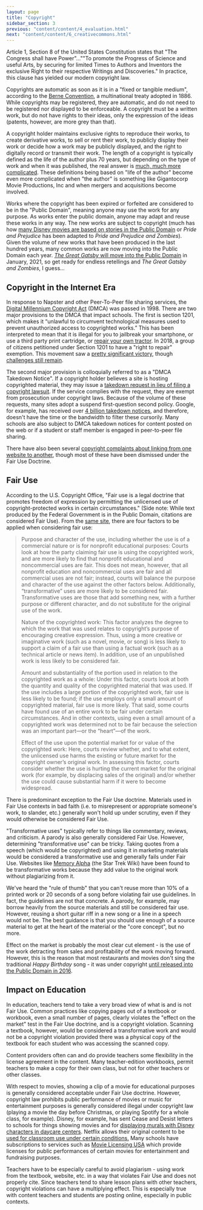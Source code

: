 ```yaml
---
layout: page
title: "Copyright"
sidebar_section: 3
previous: "content/content/4_evaluation.html"
next: "content/content/6_creativecommons.html"
---
```

Article 1, Section 8 of the United States Constitution states that "The Congress shall have Power"...""To promote the Progress of Science and useful Arts, by securing for limited Times to Authors and Inventors the exclusive Right to their respective Writings and Discoveries." In practice, this clause has yielded our modern copyright law. 

Copyrights are automatic as soon as it is in a "fixed or tangible medium", according to the [Berne Convention][1], a multinational treaty adopted in 1886. While copyrights may be registered, they are automatic, and do not need to be registered nor displayed to be enforceable.  A copyright must be a written work, but do not have rights to their ideas, only the expression of the ideas (patents, however, are more grey than that). 

A copyright holder maintains exclusive rights to reproduce their works, to create derivative works, to sell or rent their work, to publicly display their work or decide how a work may be publicly displayed, and the right to digitally record or transmit their work. The length of a copyright is typically defined as the life of the author plus 70 years, but depending on the type of work and when it was published, the real answer is [much, much more complicated][2]. These definitions being based on "life of the author" become even more complicated when "the author" is something like Gigantocorp Movie Productions, Inc and when mergers and acquisitions become involved.

Works where the copyright has been expired or forfeited are considered to be in the "Public Domain", meaning anyone may use the work for any purpose. As works enter the public domain, anyone may adapt and reuse these works in any way. The new works are subject to copyright (much has how [many Disney movies are based on stories in the Public Domain][3] or _Pride and Prejudice_ has been adapted to _Pride and Prejudice and Zombies_). Given the volume of new works that have been produced in the last hundred years, many common works are now moving into the Public Domain each year. [_The Great Gatsby_ will move into the Public Domain][4] in January, 2021, so get ready for endless retellings and _The Great Gatsby and Zombies_, I guess...

## Copyright in the Internet Era
In response to Napster and other Peer-To-Peer file sharing services, the [Digital Millennium Copyright Act][5] (DMCA) was passed in 1998. There are two major provisions to the DMCA that impact schools. The first is section 1201, which makes it “unlawful to circumvent technological measures used to prevent unauthorized access to copyrighted works.” This has been interpreted to mean that it is illegal for you to jailbreak your smartphone, or use a third party print cartridge, or [repair your own tractor][6]. In 2018, a group of citizens petitioned under Section 1201 to have a "right to repair" exemption. This movement saw a [pretty significant victory][7], though [challenges still remain][8]. 

The second major provision is colloquially referred to as a "DMCA Takedown Notice". If a copyright holder believes a site is hosting copyrighted material, they may issue a [takedown request in lieu of filing a copyright lawsuit][9]. If the service complies with the request, they are exempt from prosecution under copyright laws. Because of the volume of these requests, many sites adopt a suspend first-question second policy. Google, for example, has received over [4 billion takedown notices][10], and therefore, doesn't have the time or the bandwidth to filter these cursorily. Many schools are also subject to DMCA takedown notices for content posted on the web or if a student or staff member is engaged in peer-to-peer file sharing. 

There have also been several [copyright complaints about linking from one website to another][11], though most of these have been dismissed under the Fair Use Doctrine.

## Fair Use
According to the U.S. Copyright Office, "Fair use is a legal doctrine that promotes freedom of expression by permitting the unlicensed use of copyright-protected works in certain circumstances." (Side note: While text produced by the Federal Government is in the Public Domain, citations are considered Fair Use). From the [same site][12], there are four factors to be applied when considering fair use:
> Purpose and character of the use, including whether the use is of a commercial nature or is for nonprofit educational purposes:  Courts look at how the party claiming fair use is using the copyrighted work, and are more likely to find that nonprofit educational and noncommercial uses are fair.  This does not mean, however, that all nonprofit education and noncommercial uses are fair and all commercial uses are not fair; instead, courts will balance the purpose and character of the use against the other factors below.  Additionally, “transformative” uses are more likely to be considered fair.  Transformative uses are those that add something new, with a further purpose or different character, and do not substitute for the original use of the work.  
>   
> Nature of the copyrighted work:  This factor analyzes the degree to which the work that was used relates to copyright’s purpose of encouraging creative expression. Thus, using a more creative or imaginative work (such as a novel, movie, or song) is less likely to support a claim of a fair use than using a factual work (such as a technical article or news item). In addition, use of an unpublished work is less likely to be considered fair.  
>   
> Amount and substantiality of the portion used in relation to the copyrighted work as a whole:  Under this factor, courts look at both the quantity and quality of the copyrighted material that was used. If the use includes a large portion of the copyrighted work, fair use is less likely to be found; if the use employs only a small amount of copyrighted material, fair use is more likely. That said, some courts have found use of an entire work to be fair under certain circumstances. And in other contexts, using even a small amount of a copyrighted work was determined not to be fair because the selection was an important part—or the “heart”—of the work.  
>   
> Effect of the use upon the potential market for or value of the copyrighted work:  Here, courts review whether, and to what extent, the unlicensed use harms the existing or future market for the copyright owner’s original work. In assessing this factor, courts consider whether the use is hurting the current market for the original work (for example, by displacing sales of the original) and/or whether the use could cause substantial harm if it were to become widespread.

There is predominant exception to the Fair Use doctrine. Materials used in Fair Use contexts in bad faith (i.e. to misrepresent or appropriate someone's work, to slander, etc.) generally won't hold up under scrutiny, even if they would otherwise be considered Fair Use. 

"Transformative uses" typically refer to things like commentary, reviews, and criticism. A parody is also generally considered Fair Use. However, determining "transformative use" can be tricky. Taking quotes from a speech (which would be copyrighted) and using it in marketing materials would be considered a transformative use and generally fails under Fair Use. Websites like [Memory Alpha][13] (the Star Trek Wiki) have been found to be transformative works because they add value to the original work without plagiarizing from it. 

We've heard the "rule of thumb" that you can't reuse more than 10% of a printed work or 20 seconds of a song before violating fair use guidelines. In fact, the guidelines are not that concrete. A parody, for example, may borrow heavily from the source materials and still be considered fair use. However, reusing a short guitar riff in a new song or a line in a speech would not be. The best guidance is that you should use enough of a source material to get at the heart of the material or the "core concept", but no more. 

Effect on the market is probably the most clear cut element - is the use of the work detracting from sales and profitability of the work moving forward. However, this is the reason that most restaurants and movies don't sing the traditional _Happy Birthday_ song - it was under copyright [until released into the Public Domain in 2016][14]. 

## Impact on Education
In education, teachers tend to take a very broad view of what is and is not Fair Use. Common practices like copying pages out of a textbook or workbook, even a small number of pages, clearly violates the "effect on the market" test in the Fair Use doctrine, and is a copyright violation. Scanning a textbook, however, would be considered a transformative work and would not be a copyright violation provided there was a physical copy of the textbook for each student who was accessing the scanned copy.

Content providers often can and do provide teachers some flexibility in the license agreement in the content. Many teacher-edition workbooks, permit teachers to make a copy for their own class, but not for other teachers or other classes. 

With respect to movies, showing a clip of a movie for educational purposes is generally considered acceptable under Fair Use doctrine. However, copyright law prohibits public performance of movies or music for entertainment purposes is generally considered illegal under copyright law (playing a movie the day before Christmas, or playing Spotify for a whole class, for example). Disney, for example, has sent Cease and Desist letters to schools for things showing movies and for [displaying murals with Disney characters in daycare centers][15]. Netflix allows their original content to be [used for classroom use under certain conditions.][16] Many schools have subscriptions to services such as [Movie Licensing USA][17] which provide licenses for public performances of certain movies for entertainment and fundraising purposes. 

Teachers have to be especially careful to avoid plagiarism - using work from the textbook, website, etc. in a way that violates Fair Use and does not properly cite. Since teachers tend to share lesson plans with other teachers, copyright violations can have a multiplying effect. This is especially true with content teachers and students are posting online, especially in public contexts.

[1]:	https://www.wipo.int/treaties/en/ip/berne/
[2]:	https://copyright.cornell.edu/publicdomain
[3]:	https://www.forbes.com/sites/derekkhanna/2014/02/03/50-disney-movies-based-on-the-public-domain/#1cc56ae8329c
[4]:	https://apnews.com/27697da003ea226a4f66c3923fd84b9c
[5]:	https://www.copyright.gov/reports/studies/dmca/dmca_executive.html
[6]:	https://www.wired.com/2015/04/dmca-ownership-john-deere/
[7]:	https://www.ifixit.com/News/11951/1201-copyright-final-rule
[8]:	https://www.wired.com/story/john-deere-farmers-right-to-repair/
[9]:	https://copyrightalliance.org/ca_faq_post/dmca-notice-and-takedown-process/
[10]:	https://transparencyreport.google.com/copyright/overview
[11]:	http://www.dmlp.org/legal-guide/linking-copyrighted-materials
[12]:	https://www.copyright.gov/fair-use/more-info.html
[13]:	https://memory-alpha.fandom.com/wiki/Portal:Main
[14]:	https://www.hollywoodreporter.com/thr-esq/warner-music-pays-14-million-863120
[15]:	https://apnews.com/4d98c8dee1c72fa5ac42ce01dff143fd
[16]:	https://help.netflix.com/en/node/57695
[17]:	https://www.swank.com/movie-licensing-usa